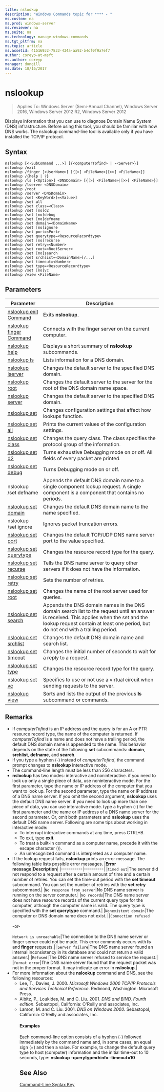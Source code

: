 ```yaml
---
title: nslookup
description: "Windows Commands topic for **** - "
ms.custom: na
ms.prod: windows-server
ms.reviewer: na
ms.suite: na
ms.technology: manage-windows-commands
ms.tgt_pltfrm: na
ms.topic: article
ms.assetid: 41516932-7833-434a-aa92-b4cf0f9a7ef7
author: coreyp-at-msft
ms.author: coreyp
manager: dongill
ms.date: 10/16/2017
---
```

# nslookup

>Applies To: Windows Server (Semi-Annual Channel), Windows Server 2016, Windows Server 2012 R2, Windows Server 2012

Displays information that you can use to diagnose Domain Name System (DNS) infrastructure. Before using this tool, you should be familiar with how DNS works. The nslookup command-line tool is available only if you have installed the TCP/IP protocol.
## Syntax

```
nslookup [<-SubCommand ...>] [{<computerTofind> | -<Server>}]
nslookup /exit
nslookup /finger [<UserName>] [{[>] <FileName>|[>>] <FileName>}]
nslookup /{help | ?}
nslookup /ls [<Option>] <DNSDomain> [{[>] <FileName>|[>>] <FileName>}]
nslookup /lserver <DNSDomain> 
nslookup /root 
nslookup /server <DNSDomain>
nslookup /set <KeyWord>[=<Value>]
nslookup /set all 
nslookup /set class=<Class>
nslookup /set [no]d2
nslookup /set [no]debug
nslookup /set [no]defname
nslookup /set domain=<DomainName>
nslookup /set [no]ignore
nslookup /set port=<Port>
nslookup /set querytype=<ResourceRecordtype>
nslookup /set [no]recurse
nslookup /set retry=<Number>
nslookup /set root=<RootServer>
nslookup /set [no]search
nslookup /set srchlist=<DomainName>[/...]
nslookup /set timeout=<Number>
nslookup /set type=<ResourceRecordtype>
nslookup /set [no]vc
nslookup /view <FileName>
```

## Parameters

|                       Parameter                       |                                                                                                         Description                                                                                                         |
|-------------------------------------------------------|-----------------------------------------------------------------------------------------------------------------------------------------------------------------------------------------------------------------------------|
|   [nslookup exit Command](nslookup-exit-command.md)   |                                                                                                     Exits **nslookup**.                                                                                                     |
| [nslookup finger Command](nslookup-finger-command.md) |                                                                                  Connects with the finger server on the current computer.                                                                                   |
|           [nslookup help](nslookup-help.md)           |                                                                                    Displays a short summary of **nslookup** subcommands.                                                                                    |
|             [nslookup ls](nslookup-ls.md)             |                                                                                             Lists information for a DNS domain.                                                                                             |
|        [nslookup lserver](nslookup-lserver.md)        |                                                                                   Changes the default server to the specified DNS domain.                                                                                   |
|           [nslookup root](nslookup-root.md)           |                                                                     Changes the default server to the server for the root of the DNS domain name space.                                                                     |
|         [nslookup server](nslookup-server.md)         |                                                                                   Changes the default server to the specified DNS domain.                                                                                   |
|            [nslookup set](nslookup-set.md)            |                                                                              Changes configuration settings that affect how lookups function.                                                                               |
|        [nslookup set all](nslookup-set-all.md)        |                                                                                  Prints the current values of the configuration settings.                                                                                   |
|      [nslookup set class](nslookup-set-class.md)      |                                                                     Changes the query class. The class specifies the protocol group of the information.                                                                     |
|         [nslookup set d2](nslookup-set-d2.md)         |                                                                     Turns exhaustive Debugging mode on or off. All fields of every packet are printed.                                                                      |
|      [nslookup set debug](nslookup-set-debug.md)      |                                                                                               Turns Debugging mode on or off.                                                                                               |
|                 nslookup /set defname                 |                                            Appends the default DNS domain name to a single component lookup request. A single component is a component that contains no periods.                                            |
|     [nslookup set domain](nslookup-set-domain.md)     |                                                                                 Changes the default DNS domain name to the name specified.                                                                                  |
|                 nslookup /set ignore                  |                                                                                              Ignores packet truncation errors.                                                                                              |
|       [nslookup set port](nslookup-set-port.md)       |                                                                          Changes the default TCP/UDP DNS name server port to the value specified.                                                                           |
|  [nslookup set querytype](nslookup-set-querytype.md)  |                                                                                       Changes the resource record type for the query.                                                                                       |
|    [nslookup set recurse](nslookup-set-recurse.md)    |                                                                    Tells the DNS name server to query other servers if it does not have the information.                                                                    |
|      [nslookup set retry](nslookup-set-retry.md)      |                                                                                                 Sets the number of retries.                                                                                                 |
|       [nslookup set root](nslookup-set-root.md)       |                                                                                    Changes the name of the root server used for queries.                                                                                    |
|     [nslookup set search](nslookup-set-search.md)     | Appends the DNS domain names in the DNS domain search list to the request until an answer is received. This applies when the set and the lookup request contain at least one period, but do not end with a trailing period. |
|   [nslookup set srchlist](nslookup-set-srchlist.md)   |                                                                                    Changes the default DNS domain name and search list.                                                                                     |
|    [nslookup set timeout](nslookup-set-timeout.md)    |                                                                           Changes the initial number of seconds to wait for a reply to a request.                                                                           |
|       [nslookup set type](nslookup-set-type.md)       |                                                                                       Changes the resource record type for the query.                                                                                       |
|         [nslookup set vc](nslookup-set-vc.md)         |                                                                     Specifies to use or not use a virtual circuit when sending requests to the server.                                                                      |
|           [nslookup view](nslookup-view.md)           |                                                                          Sorts and lists the output of the previous **ls** subcommand or commands.                                                                          |

## Remarks
- If *computerTofind* is an IP address and the query is for an A or PTR resource record type, the name of the computer is returned. If *computerTofind* is a name and does not have a trailing period, the default DNS domain name is appended to the name. This behavior depends on the state of the following **set** subcommands: **domain**, **srchlist**, **defname**, and **search**.
- If you type a hyphen (-) instead of *computerTofind*, the command prompt changes to **nslookup** interactive mode.
- The command-line length must be less than 256 characters.
- **nslookup** has two modes: interactive and noninteractive.
  if you need to look up only a single piece of data, use noninteractive mode. For the first parameter, type the name or IP address of the computer that you want to look up. For the second parameter, type the name or IP address of a DNS name server. If you omit the second argument, **nslookup** uses the default DNS name server.
  if you need to look up more than one piece of data, you can use interactive mode. type a hyphen (-) for the first parameter and the name or IP address of a DNS name server for the second parameter. Or, omit both parameters and **nslookup** uses the default DNS name server. Following are some tips about working in interactive mode:
  -   To interrupt interactive commands at any time, press CTRL+B.
  -   To exit, type **exit**.
  -   To treat a built-in command as a computer name, precede it with the escape character (\\).
  -   An unrecognized command is interpreted as a computer name.
- If the lookup request fails, **nslookup** prints an error message. The following table lists possible error messages.
  |**Error message**|**Description**|
  |-----------|----------|
  |`timed out`|The server did not respond to a request after a certain amount of time and a certain number of retries. You can set the time-out period with the **set timeout** subcommand. You can set the number of retries with the **set retry** subcommand.|
  |`No response from server`|No DNS name server is running on the server computer.|
  |`No records`|The DNS name server does not have resource records of the current query type for the computer, although the computer name is valid. The query type is specified with the **set querytype** command.|
  |`Nonexistent domain`|The computer or DNS domain name does not exist.|
  |`Connection refused`<br /><br />-or-<br /><br />`Network is unreachable`|The connection to the DNS name server or finger server could not be made. This error commonly occurs with **ls** and **finger** requests.|
  |`Server failure`|The DNS name server found an internal inconsistency in its database and could not return a valid answer.|
  |`Refused`|The DNS name server refused to service the request.|
  |`format error`|The DNS name server found that the request packet was not in the proper format. It may indicate an error in **nslookup**.|
- For more information about the **nslookup** command and DNS, see the following resources:
  - Lee, T., Davies, J. 2000. *Microsoft Windows 2000 TCP/IP Protocols and Services Technical Reference*. Redmond, Washington: Microsoft Press.
  - Albitz, P., Loukides, M. and C. Liu. 2001. *DNS and BIND, Fourth edition*. Sebastopol, California: O'Reilly and associates, Inc.
  - Larson, M. and C. Liu. 2001. *DNS on Windows 2000*. Sebastopol, California: O'Reilly and associates, Inc.
    #### Examples
    Each command-line option consists of a hyphen (-) followed immediately by the command name and, in some cases, an equal sign (=) and then a value. For example, to change the default query type to host (computer) information and the initial time-out to 10 seconds, type:
    **nslookup -querytype=hinfo -timeout=10**
    ## See Also
    [Command-Line Syntax Key](command-line-syntax-key.md)

